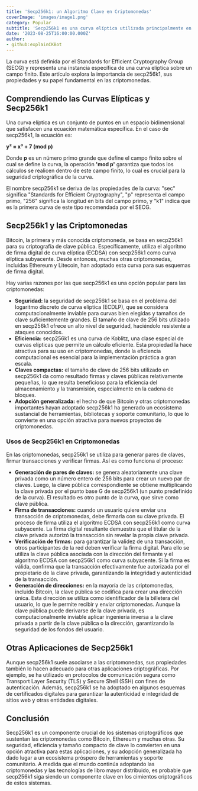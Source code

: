 ```yaml
---
title: 'Secp256k1: un Algoritmo Clave en Criptomonedas'
coverImage: 'images/image1.png'
category: Popular
subtitle: 'Secp256k1 es una curva elíptica utilizada principalmente en el contexto de los algoritmos criptográficos y se asocia sobre todo con Bitcoin y otras criptomonedas.'
date: '2023-08-25T16:00:00.000Z'
author: 
- github:explainCKBot
---
```


La curva está definida por el Standards for Efficient Cryptography Group (SECG) y representa una instancia específica de una curva elíptica sobre un campo finito. Este artículo explora la importancia de secp256k1, sus propiedades y su papel fundamental en las criptomonedas.


## Comprendiendo las Curvas Elípticas y Secp256k1

Una curva elíptica es un conjunto de puntos en un espacio bidimensional que satisfacen una ecuación matemática específica. En el caso de secp256k1, la ecuación es:

**y² = x³ + 7 (mod p)**

Donde **p** es un número primo grande que define el campo finito sobre el cual se define la curva, la operación **'mod p'** garantiza que todos los cálculos se realicen dentro de este campo finito, lo cual es crucial para la seguridad criptográfica de la curva.

El nombre secp256k1 se deriva de las propiedades de la curva: "sec" significa "Standards for Efficient Cryptography", "p" representa el campo primo, "256" significa la longitud en bits del campo primo, y "k1" indica que es la primera curva de este tipo recomendada por el SECG.


## Secp256k1 y las Criptomonedas

Bitcoin, la primera y más conocida criptomoneda, se basa en secp256k1 para su criptografía de clave pública. Específicamente, utiliza el algoritmo de firma digital de curva elíptica (ECDSA) con secp256k1 como curva elíptica subyacente. Desde entonces, muchas otras criptomonedas, incluidas Ethereum y Litecoin, han adoptado esta curva para sus esquemas de firma digital.

Hay varias razones por las que secp256k1 es una opción popular para las criptomonedas:



* **Seguridad:** la seguridad de secp256k1 se basa en el problema del logaritmo discreto de curva elíptica (ECDLP), que se considera computacionalmente inviable para curvas bien elegidas y tamaños de clave suficientemente grandes. El tamaño de clave de 256 bits utilizado en secp256k1 ofrece un alto nivel de seguridad, haciéndolo resistente a ataques conocidos.
* **Eficiencia:** secp256k1 es una curva de Koblitz, una clase especial de curvas elípticas que permite un cálculo eficiente. Esta propiedad la hace atractiva para su uso en criptomonedas, donde la eficiencia computacional es esencial para la implementación práctica a gran escala.
* **Claves compactas:** el tamaño de clave de 256 bits utilizado en secp256k1 da como resultado firmas y claves públicas relativamente pequeñas, lo que resulta beneficioso para la eficiencia del almacenamiento y la transmisión, especialmente en la cadena de bloques.
* **Adopción generalizada:** el hecho de que Bitcoin y otras criptomonedas importantes hayan adoptado secp256k1 ha generado un ecosistema sustancial de herramientas, bibliotecas y soporte comunitario, lo que lo convierte en una opción atractiva para nuevos proyectos de criptomonedas.


### Usos de Secp256k1 en Criptomonedas

En las criptomonedas, secp256k1 se utiliza para generar pares de claves, firmar transacciones y verificar firmas. Así es como funciona el proceso:



* **Generación de pares de claves:** se genera aleatoriamente una clave privada como un número entero de 256 bits para crear un nuevo par de claves. Luego, la clave pública correspondiente se obtiene multiplicando la clave privada por el punto base G de secp256k1 (un punto predefinido de la curva). El resultado es otro punto de la curva, que sirve como clave pública.
* **Firma de transacciones:** cuando un usuario quiere enviar una transacción de criptomonedas, debe firmarla con su clave privada. El proceso de firma utiliza el algoritmo ECDSA con secp256k1 como curva subyacente. La firma digital resultante demuestra que el titular de la clave privada autorizó la transacción sin revelar la propia clave privada.
* **Verificación de firmas:** para garantizar la validez de una transacción, otros participantes de la red deben verificar la firma digital. Para ello se utiliza la clave pública asociada con la dirección del firmante y el algoritmo ECDSA con secp256k1 como curva subyacente. Si la firma es válida, confirma que la transacción efectivamente fue autorizada por el propietario de la clave privada, garantizando la integridad y autenticidad de la transacción.
* **Generación de direcciones:** en la mayoría de las criptomonedas, incluido Bitcoin, la clave pública se codifica para crear una dirección única. Esta dirección se utiliza como identificador de la billetera del usuario, lo que le permite recibir y enviar criptomonedas. Aunque la clave pública puede derivarse de la clave privada, es computacionalmente inviable aplicar ingeniería inversa a la clave privada a partir de la clave pública o la dirección, garantizando la seguridad de los fondos del usuario.


## Otras Aplicaciones de Secp256k1

Aunque secp256k1 suele asociarse a las criptomonedas, sus propiedades también lo hacen adecuado para otras aplicaciones criptográficas. Por ejemplo, se ha utilizado en protocolos de comunicación segura como Transport Layer Security (TLS) y Secure Shell (SSH) con fines de autenticación. Además, secp256k1 se ha adoptado en algunos esquemas de certificados digitales para garantizar la autenticidad e integridad de sitios web y otras entidades digitales.


## Conclusión

Secp256k1 es un componente crucial de los sistemas criptográficos que sustentan las criptomonedas como Bitcoin, Ethereum y muchas otras. Su seguridad, eficiencia y tamaño compacto de clave lo convierten en una opción atractiva para estas aplicaciones, y su adopción generalizada ha dado lugar a un ecosistema próspero de herramientas y soporte comunitario. A medida que el mundo continúa adoptando las criptomonedas y las tecnologías de libro mayor distribuido, es probable que secp256k1 siga siendo un componente clave en los cimientos criptográficos de estos sistemas.
